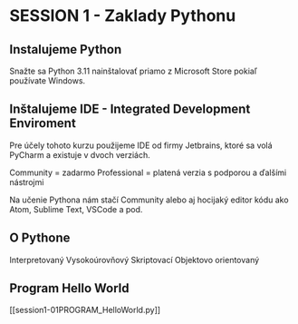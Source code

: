 # SESSION 1 - Zaklady Pythonu

## Instalujeme Python

Snažte sa Python 3.11 nainštalovať priamo z Microsoft Store 
pokiaľ používate Windows.

## Inštalujeme IDE - Integrated Development Enviroment

Pre účely tohoto kurzu použijeme IDE od firmy Jetbrains,
ktoré sa volá PyCharm a existuje v dvoch verziách.

Community = zadarmo 
Professional = platená verzia s podporou a ďalšími nástrojmi

Na učenie Pythona nám stačí Community alebo aj hocijaký editor 
kódu ako Atom, Sublime Text, VSCode a pod.

## O Pythone

Interpretovaný
Vysokoúrovňový
Skriptovací
Objektovo orientovaný

## Program Hello World

[[session1-01PROGRAM_HelloWorld.py]]